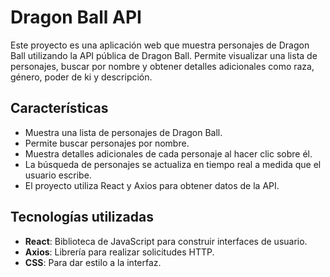 # Dragon Ball API

Este proyecto es una aplicación web que muestra personajes de Dragon Ball utilizando la API pública de Dragon Ball. Permite visualizar una lista de personajes, buscar por nombre y obtener detalles adicionales como raza, género, poder de ki y descripción.

## Características

- Muestra una lista de personajes de Dragon Ball.
- Permite buscar personajes por nombre.
- Muestra detalles adicionales de cada personaje al hacer clic sobre él.
- La búsqueda de personajes se actualiza en tiempo real a medida que el usuario escribe.
- El proyecto utiliza React y Axios para obtener datos de la API.

## Tecnologías utilizadas

- **React**: Biblioteca de JavaScript para construir interfaces de usuario.
- **Axios**: Librería para realizar solicitudes HTTP.
- **CSS**: Para dar estilo a la interfaz.


